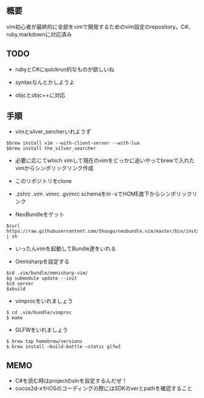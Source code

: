 ## 概要
vim初心者が最終的に全部をvimで開発するためのvim設定のrepository。C#、ruby,markdownに対応済み


## TODO

- rubyとC#にquickrun的なものが欲しいね

- syntaxなんとかしようよ

- objcとobjc++に対応

## 手順

- vimとsilver_sercherいれようず

```
$brew install vim --with-client-server --with-lua
$brew install the_silver_searcher
```

- 必要に応じてwhich vimして現在のvimをどっかに追いやってbrewで入れたvimからシンボリックリンク作成

- このリポジトリをclone

- .zshrc .vim .vimrc .gvimrc schemaをln -sでHOME直下からシンボリックリンク

- NeoBundleをゲット

```
$curl https://raw.githubusercontent.com/Shougo/neobundle.vim/master/bin/install.sh | sh
```

- いったんvimを起動してBundle達をいれる

- Omnisharpを設定する

```
$cd .vim/bundle/omnisharp-vim/
$g submodule update --init
$cd server
$xbuild
```

- vimprocをいれましょう

```
$ cd .vim/bundle/vimproc
$ make
```

- GLFWをいれましょう

```
$ brew tap homebrew/versions
$ brew install —build-bottle —static glfw3
```

## MEMO

- C#を読む時はprojectのslnを設定するんだぜ！
- cocos2d-xやiOSのコーディングの際にはSDKのverとpathを確認すること
